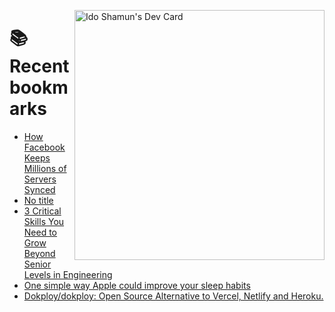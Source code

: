 <a href="https://app.daily.dev/idoshamun"><img src="https://api.daily.dev/devcards/v2/28849d86070e4c099c877ab6837c61f0.png?type=default&r=auy" align="right" width="400" alt="Ido Shamun's Dev Card"/></a>

# 📚 Recent bookmarks
<!-- BOOKMARKS:START -->
- [How Facebook Keeps Millions of Servers Synced](https://app.daily.dev/posts/oNuCxvJbX?utm_source=rss&utm_medium=bookmarks&utm_campaign=28849d86070e4c099c877ab6837c61f0)
- [No title](https://app.daily.dev/posts/AwUrsY2Pj?utm_source=rss&utm_medium=bookmarks&utm_campaign=28849d86070e4c099c877ab6837c61f0)
- [3 Critical Skills You Need to Grow Beyond Senior Levels in Engineering](https://app.daily.dev/posts/fsMj0vcSO?utm_source=rss&utm_medium=bookmarks&utm_campaign=28849d86070e4c099c877ab6837c61f0)
- [One simple way Apple could improve your sleep habits](https://app.daily.dev/posts/n6tRD7T64?utm_source=rss&utm_medium=bookmarks&utm_campaign=28849d86070e4c099c877ab6837c61f0)
- [Dokploy/dokploy: Open Source Alternative to Vercel, Netlify and Heroku.](https://app.daily.dev/posts/heqbIiRYp?utm_source=rss&utm_medium=bookmarks&utm_campaign=28849d86070e4c099c877ab6837c61f0)
<!-- BOOKMARKS:END -->
